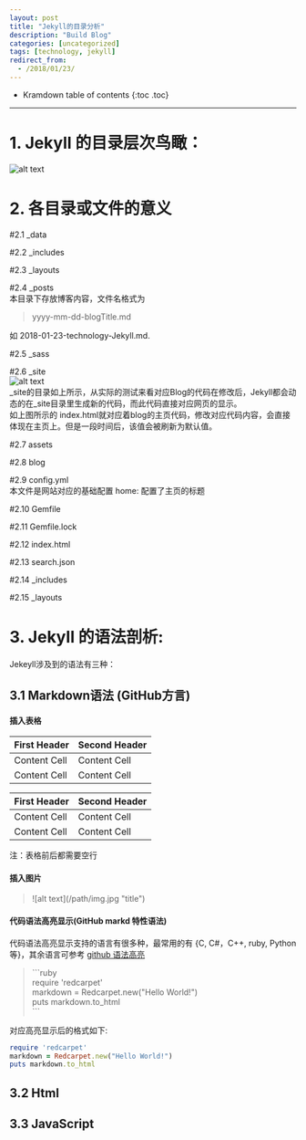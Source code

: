 ```yaml
---
layout: post
title: "Jekyll的目录分析"
description: "Build Blog"
categories: [uncategorized]
tags: [technology, jekyll]
redirect_from:
  - /2018/01/23/
---
```

* Kramdown table of contents
{:toc .toc}
---

# 1. Jekyll 的目录层次鸟瞰：  
![alt text](http://p30p0kjya.bkt.clouddn.com/2018-01-24_005752%20Jekyll.png "Jekyll的目录结构")

# 2. 各目录或文件的意义  
#2.1   _data  

#2.2   _includes 

#2.3   _layouts 

#2.4   _posts  
本目录下存放博客内容，文件名格式为  

> yyyy-mm-dd-blogTitle.md  

如 2018-01-23-technology-Jekyll.md.  

#2.5   _sass  

#2.6   _site  
![alt text](http://p30p0kjya.bkt.clouddn.com/2018-01-24_010916_site.png "_site 的目录结构")  
_site的目录如上所示，从实际的测试来看对应Blog的代码在修改后，Jekyll都会动态的在_site目录里生成新的代码，而此代码直接对应网页的显示。  
如上图所示的 index.html就对应着blog的主页代码，修改对应代码内容，会直接体现在主页上。但是一段时间后，该值会被刷新为默认值。

#2.7   assets 

#2.8   blog 

#2.9   config.yml  
本文件是网站对应的基础配置
home: 配置了主页的标题

#2.10   Gemfile 

#2.11   Gemfile.lock  

#2.12   index.html 

#2.13   search.json  

#2.14   _includes 

#2.15   _layouts 

# 3. Jekyll 的语法剖析:  
Jekeyll涉及到的语法有三种：
## 3.1 Markdown语法  (GitHub方言)

####  插入表格
| First Header  | Second Header |  
| ------------- | ------------- |  
| Content Cell  | Content Cell  |  
| Content Cell  | Content Cell  |  


| First Header  | Second Header |
| ------------- | ------------- |
| Content Cell  | Content Cell  |
| Content Cell  | Content Cell  |

注：表格前后都需要空行


####  插入图片  

> \![alt text\]\(/path/img.jpg "title"\)  

####  代码语法高亮显示(GitHub markd 特性语法)
代码语法高亮显示支持的语言有很多种，最常用的有 \{C, C#，C++, ruby, Python等\}，其余语言可参考 [github 语法高亮](https://github.com/github/linguist/blob/master/lib/linguist/languages.yml)

> \`\`\`ruby  
require 'redcarpet'  
markdown = Redcarpet.new("Hello World!")  
puts markdown.to_html  
\`\`\`

对应高亮显示后的格式如下:
```ruby  
require 'redcarpet'  
markdown = Redcarpet.new("Hello World!")  
puts markdown.to_html  
```  

## 3.2 Html  

## 3.3 JavaScript  





